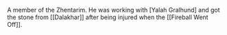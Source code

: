 A member of the Zhentarim. He was working with [Yalah Gralhund] and got the stone from [[Dalakhar]] after being injured when the [[Fireball Went Off]].